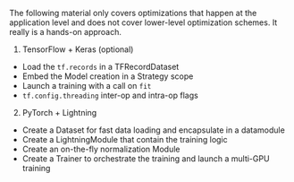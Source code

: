 The following material only covers optimizations that happen at the application level and does not cover lower-level optimization schemes. It really is a hands-on approach.

1. TensorFlow + Keras (optional)
* Load the `tf.records` in a TFRecordDataset
* Embed the Model creation in a Strategy scope
* Launch a training with a call on `fit`
* `tf.config.threading` inter-op and intra-op flags

2. PyTorch + Lightning
* Create a Dataset for fast data loading and encapsulate in a datamodule
* Create a LightningModule that contain the training logic
* Create an on-the-fly normalization Module
* Create a Trainer to orchestrate the training and launch a multi-GPU training